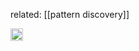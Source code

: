 
related: [[pattern discovery]]

<img src='https://scrapbox.io/api/pages/nishio/en/icon' alt='en.icon' height="19.5"/>